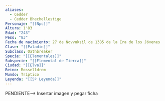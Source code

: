 ```yaml
---
aliases:
  - Cedder
  - Cedder Bhechellestige
Personaje: "[[Npc]]"
Altura: 1'83
Edad: "243"
Peso: "83"
Fecha de nacimiento: 27 de Novvuksil de 1385 de la Era de los Jóvenes
Clase: "[[Paladin]]"
Subclass: Oathbreaker
Specie: "[[Elementales]]"
Subspecie: "[[Elemental de Tierra]]"
Ciudad: "[[Elva]]"
Reino: Rosselldrem
Mundo: Tríptico
Leyenda: "[[5º Leyenda]]"
---
```

PENDIENTE--> Insertar imagen y pegar ficha